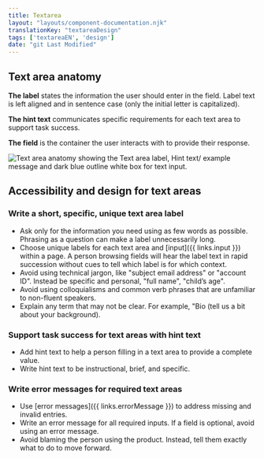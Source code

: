 ```yaml
---
title: Textarea
layout: "layouts/component-documentation.njk"
translationKey: "textareaDesign"
tags: ['textareaEN', 'design']
date: "git Last Modified"
---
```


## Text area anatomy

**The label** states the information the user should enter in the field. Label text is left aligned and in sentence case (only the initial letter is capitalized).

**The hint text** communicates specific requirements for each text area to support task success.

**The field** is the container the user interacts with to provide their response.

<img class="b-sm b-gray p-400" src="/images/en/anatomy/gcds-textarea-anatomy.svg" alt="Text area anatomy showing the Text area label, Hint text/ example message and dark blue outline white box for text input."/>

## Accessibility and design for text areas

### Write a short, specific, unique text area label

- Ask only for the information you need using as few words as possible. Phrasing as a question can make a label unnecessarily long.
- Choose unique labels for each text area and [input]({{ links.input }}) within a page. A person browsing fields will hear the label text in rapid succession without cues to tell which label is for which context.
- Avoid using technical jargon, like "subject email address" or "account ID". Instead be specific and personal, "full name", "child’s age".
- Avoid using colloquialisms and common verb phrases that are unfamiliar to non-fluent speakers.
- Explain any term that may not be clear. For example, "Bio (tell us a bit about your background).

### Support task success for text areas with hint text

- Add hint text to help a person filling in a text area to provide a complete value.
- Write hint text to be instructional, brief, and specific.

### Write error messages for required text areas

- Use [error messages]({{ links.errorMessage }}) to address missing and invalid entries.
- Write an error message for all required inputs. If a field is optional, avoid using an error message.
- Avoid blaming the person using the product. Instead, tell them exactly what to do to move forward.
